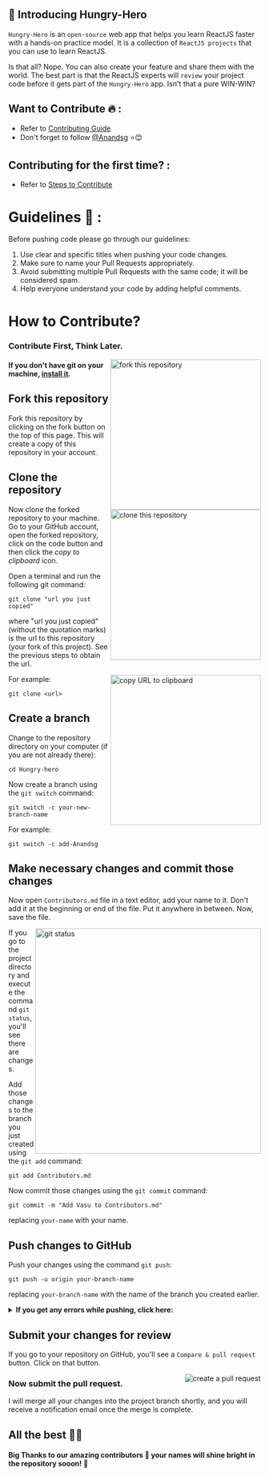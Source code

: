## 👋 Introducing Hungry-Hero

`Hungry-Hero` is an `open-source` web app that helps you learn ReactJS faster with a hands-on practice model. It is a collection of `ReactJS projects` that you can use to learn ReactJS.

Is that all? Nope. You can also create your feature and share them with the world. The best part is that the ReactJS experts will `review` your project code before it gets part of the `Hungry-Hero` app. Isn't that a pure WIN-WIN?

## Want to Contribute 🔥 :

- Refer to <a href="https://github.com/Anandsg/Hungry-hero/blob/master/CONTRIBUTING.md">Contributing Guide</a><br>
- Don't forget to follow [@Anandsg](https://github.com/Anandsg) ⭐😊

## Contributing for the first time? :

- Refer to <a href="https://github.com/Anandsg/Hungry-hero/main/GUIDE.md">[Steps to Contribute](#crt)</a><br>

# Guidelines 🚦 :

Before pushing code please go through our guidelines:

1. Use clear and specific titles when pushing your code changes.
2. Make sure to name your Pull Requests appropriately.
3. Avoid submitting multiple Pull Requests with the same code; it will be considered spam.
4. Help everyone understand your code by adding helpful comments.

# <a name="crt"></a> How to Contribute?

### **Contribute First, Think Later.**

<img align="right" width="300" src="https://firstcontributions.github.io/assets/Readme/fork.png" alt="fork this repository" />

#### If you don't have git on your machine, [install it](https://docs.github.com/en/get-started/quickstart/set-up-git).

## Fork this repository

Fork this repository by clicking on the fork button on the top of this page.
This will create a copy of this repository in your account.

## Clone the repository

<img align="right" width="300" src="https://firstcontributions.github.io/assets/Readme/clone.png" alt="clone this repository" />

Now clone the forked repository to your machine. Go to your GitHub account, open the forked repository, click on the code button and then click the _copy to clipboard_ icon.

Open a terminal and run the following git command:

```
git clone "url you just copied"
```

where "url you just copied" (without the quotation marks) is the url to this repository (your fork of this project). See the previous steps to obtain the url.

<img align="right" width="300" src="https://firstcontributions.github.io/assets/Readme/copy-to-clipboard.png" alt="copy URL to clipboard" />

For example:

```
git clone <url>
```

## Create a branch

Change to the repository directory on your computer (if you are not already there):

```
cd Hungry-hero
```

Now create a branch using the `git switch` command:

```
git switch -c your-new-branch-name
```

For example:

```
git switch -c add-Anandsg
```

## Make necessary changes and commit those changes

Now open `Contributors.md` file in a text editor, add your name to it. Don't add it at the beginning or end of the file. Put it anywhere in between. Now, save the file.

<img align="right" width="450" src="https://firstcontributions.github.io/assets/Readme/git-status.png" alt="git status" />

If you go to the project directory and execute the command `git status`, you'll see there are changes.

Add those changes to the branch you just created using the `git add` command:

```
git add Contributors.md
```

Now commit those changes using the `git commit` command:

```
git commit -m "Add Vasu to Contributors.md"
```

replacing `your-name` with your name.

## Push changes to GitHub

Push your changes using the command `git push`:

```
git push -u origin your-branch-name
```

replacing `your-branch-name` with the name of the branch you created earlier.

<details>
<summary> <strong>If you get any errors while pushing, click here:</strong> </summary>

- ### Authentication Error
     <pre>remote: Support for password authentication was removed on August 13, 2021. Please use a personal access token instead.
  remote: Please see https://github.blog/2020-12-15-token-authentication-requirements-for-git-operations/ for more information.
  fatal: Authentication failed for 'https://github.com/<your-username>/first-contributions.git/'</pre>
  Go to [GitHub's tutorial](https://docs.github.com/en/authentication/connecting-to-github-with-ssh/adding-a-new-ssh-key-to-your-github-account) on generating and configuring an SSH key to your account.

</details>

## Submit your changes for review

If you go to your repository on GitHub, you'll see a `Compare & pull request` button. Click on that button.

<img style="float: right;" src="https://firstcontributions.github.io/assets/Readme/compare-and-pull.png" alt="create a pull request" />

### Now submit the pull request.

I will merge all your changes into the project branch shortly, and you will receive a notification email once the merge is complete.

## All the best 🙌🏼

<!-- readme: contributors -start -->

#### Big Thanks to our amazing contributors 🚀 your names will shine bright in the repository sooon! 🌟

<!-- #### Currently there are minimal contributors for this repository. Feel free to contribute! 🚀

<table>
    <tr>
      <td align="center">
        <a href="https://github.com/Anandsg">
            <img src="https://avatars.githubusercontent.com/u/109084312?v=4" width="80;" alt="Anandsg"/>
            <br />
            <sub><b>Anand Gadagin</b></sub>
        </a>
      </td>
      <td align="center">
        <a href="https://github.com/zaheershaikh936">
            <img src="https://avatars.githubusercontent.com/u/73430101?v=4" width="80;" alt="Anandsg"/>
            <br />
            <sub><b>Zaheer Shaikh</b></sub>
        </a>
      </td>
    </tr>
</table> -->
